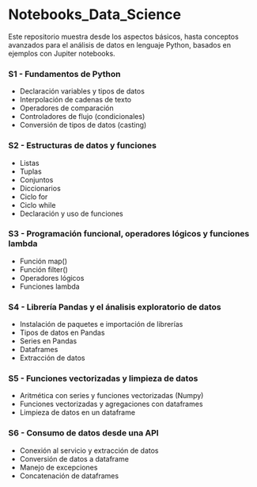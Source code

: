 # Notebooks_Data_Science
Este repositorio muestra desde los aspectos básicos, hasta conceptos avanzados para el análisis de datos en lenguaje Python, basados en ejemplos
con Jupiter notebooks.

### S1 - Fundamentos de Python

- Declaración variables y tipos de datos
- Interpolación de cadenas de texto
- Operadores de comparación
- Controladores de flujo (condicionales)
- Conversión de tipos de datos (casting)

### S2 - Estructuras de datos y funciones

- Listas
- Tuplas
- Conjuntos
- Diccionarios
- Ciclo for
- Ciclo while
- Declaración y uso de funciones

### S3 - Programación funcional, operadores lógicos y funciones lambda

- Función map()
- Función filter()
- Operadores lógicos
- Funciones lambda

### S4 - Librería Pandas y el ánalisis exploratorio de datos

- Instalación de paquetes e importación de librerías
- Tipos de datos en Pandas
- Series en Pandas
- Dataframes
- Extracción de datos

### S5 - Funciones vectorizadas y limpieza de datos

- Aritmética con series y funciones vectorizadas (Numpy)
- Funciones vectorizadas y agregaciones con dataframes
- Limpieza de datos en un dataframe

### S6 - Consumo de datos desde una API

- Conexión al servicio y extracción de datos
- Conversión de datos a dataframe
- Manejo de excepciones
- Concatenación de dataframes
